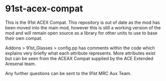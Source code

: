 # 91st-acex-compat

This is the 91st ACEX Compat.
This repository is out of date as the mod has been moved into the main mod, however this is still a working version of the mod and will remain open source as a library for other units to use to base their own compat.

Addons > 91st_Glasses > config.pp has comments within the code which explains very briefly what each attribute represents. More attributes exist but can be seen from the ACEAX Compat supplied by the ACE Extended Aresenal team.

Any further questions can be sent to the 91st MRC Aux Team.
